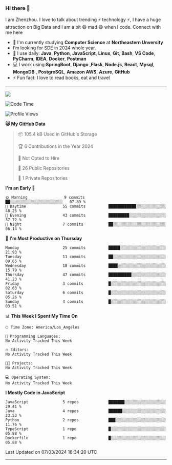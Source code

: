 ### Hi there 👋

<!--
**DonkeyBoy001/DonkeyBoy001** is a ✨ _special_ ✨ repository because its `README.md` (this file) appears on your GitHub profile.
-->

I am Zhenzhou. I love to talk about trending ⚡ technology ⚡, I have a huge attraction on  Big Data  and I am a bit 😄 mad 😄 when I code. Connect with me here

- 🏢 I'm currently studying **Computer Science** at **Northeastern Unversity**
- I’m looking for SDE in 2024 whole year.
- 🚀 I use daily: **Java**, **Python**, **JavaScript**, **Linux**, **Git**, **Bash**, **VS Code**, **PyCharm**, **IDEA**, **Docker**, **Postman**
- 💻 I work using:**SpringBoot**, **Django** ,**Flask**, **Node.js**, **React**, **Mysql**, **MongoDB** , **PostgreSQL**, **Amazon AWS**, **Azure**, **GitHub**
- ⚡️ Fun fact: I love to read books, eat and travel


---
![](https://github-readme-stats.vercel.app/api?username=DonkeyBoy001&theme=dark)
<!--START_SECTION:waka-->
![Code Time](http://img.shields.io/badge/Code%20Time-0%20secs-blue)

![Profile Views](http://img.shields.io/badge/Profile%20Views-0-blue)

**🐱 My GitHub Data** 

> 📦 105.4 kB Used in GitHub's Storage 
 > 
> 🏆 6 Contributions in the Year 2024
 > 
> 🚫 Not Opted to Hire
 > 
> 📜 26 Public Repositories 
 > 
> 🔑 1 Private Repositories 
 > 
**I'm an Early 🐤** 

```text
🌞 Morning                9 commits           ██░░░░░░░░░░░░░░░░░░░░░░░   07.89 % 
🌆 Daytime                55 commits          ████████████░░░░░░░░░░░░░   48.25 % 
🌃 Evening                43 commits          █████████░░░░░░░░░░░░░░░░   37.72 % 
🌙 Night                  7 commits           ██░░░░░░░░░░░░░░░░░░░░░░░   06.14 % 
```
📅 **I'm Most Productive on Thursday** 

```text
Monday                   25 commits          █████░░░░░░░░░░░░░░░░░░░░   21.93 % 
Tuesday                  11 commits          ██░░░░░░░░░░░░░░░░░░░░░░░   09.65 % 
Wednesday                18 commits          ████░░░░░░░░░░░░░░░░░░░░░   15.79 % 
Thursday                 47 commits          ██████████░░░░░░░░░░░░░░░   41.23 % 
Friday                   3 commits           █░░░░░░░░░░░░░░░░░░░░░░░░   02.63 % 
Saturday                 6 commits           █░░░░░░░░░░░░░░░░░░░░░░░░   05.26 % 
Sunday                   4 commits           █░░░░░░░░░░░░░░░░░░░░░░░░   03.51 % 
```


📊 **This Week I Spent My Time On** 

```text
🕑︎ Time Zone: America/Los_Angeles

💬 Programming Languages: 
No Activity Tracked This Week

🔥 Editors: 
No Activity Tracked This Week

🐱‍💻 Projects: 
No Activity Tracked This Week

💻 Operating System: 
No Activity Tracked This Week
```

**I Mostly Code in JavaScript** 

```text
JavaScript               5 repos             ███████░░░░░░░░░░░░░░░░░░   29.41 % 
Java                     4 repos             ██████░░░░░░░░░░░░░░░░░░░   23.53 % 
Python                   2 repos             ███░░░░░░░░░░░░░░░░░░░░░░   11.76 % 
TypeScript               1 repo              █░░░░░░░░░░░░░░░░░░░░░░░░   05.88 % 
Dockerfile               1 repo              █░░░░░░░░░░░░░░░░░░░░░░░░   05.88 % 
```




 Last Updated on 07/03/2024 18:34:20 UTC
<!--END_SECTION:waka-->


---

